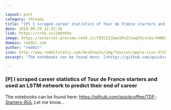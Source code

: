 ```yaml
---

layout: post
category: threads
title: "[P] I scraped career statistics of Tour de France starters and used an LSTM network to predict their end of career"
date: 2019-09-29 12:22:36
link: https://vrhk.co/2mQtKVo
image: https://external-preview.redd.it/f8I5IZjbwo59vZihaq59jstair94NG5j1bXK0s7mgxk.jpg?width=420&height=219.895287958&auto=webp&s=7a3dcc4daacfd6d07f20c6d92619b2aa5802888b
domain: reddit.com
author: "reddit"
icon: http://www.redditstatic.com/desktop2x/img/favicon/apple-icon-57x57.png
excerpt: "The notebooks can be found here: [<https://github.com/quickcoffee/TDF-Starters-RUL>](<https://github.com/quickcoffee/TDF-Starters-RUL>) Let me know..."

---
```


### [P] I scraped career statistics of Tour de France starters and used an LSTM network to predict their end of career

The notebooks can be found here: [<https://github.com/quickcoffee/TDF-Starters-RUL>](<https://github.com/quickcoffee/TDF-Starters-RUL>) Let me know...